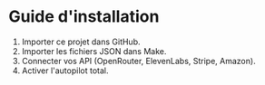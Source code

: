 # Guide d'installation
1. Importer ce projet dans GitHub.
2. Importer les fichiers JSON dans Make.
3. Connecter vos API (OpenRouter, ElevenLabs, Stripe, Amazon).
4. Activer l'autopilot total.